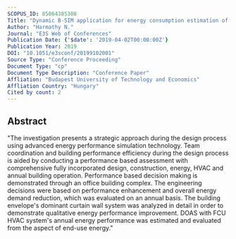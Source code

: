 ```yaml
---
SCOPUS_ID: 85064385308
Title: "Dynamic B-SIM application for energy consumption estimation of DOAS with FCU HVAC system during design phase"
Author: "Harmathy N."
Journal: "E3S Web of Conferences"
Publication Date: {'$date': '2019-04-02T00:00:00Z'}
Publication Year: 2019
DOI: "10.1051/e3sconf/20199102001"
Source Type: "Conference Proceeding"
Document Type: "cp"
Document Type Description: "Conference Paper"
Affliation: "Budapest University of Technology and Economics"
Affliation Country: "Hungary"
Cited by count: 2
---
```


## Abstract
"The investigation presents a strategic approach during the design process using advanced energy performance simulation technology. Team coordination and building performance efficiency during the design process is aided by conducting a performance based assessment with comprehensive fully incorporated design, construction, energy, HVAC and annual building operation. Performance based decision making is demonstrated through an office building complex. The engineering decisions were based on performance enhancement and overall energy demand reduction, which was evaluated on an annual basis. The building envelope's dominant curtain wall system was analyzed in detail in order to demonstrate qualitative energy performance improvement. DOAS with FCU HVAC system's annual energy performance was estimated and evaluated from the aspect of end-use energy."
